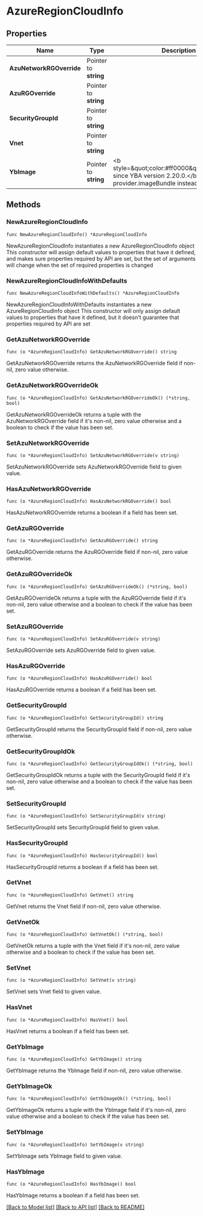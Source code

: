 # AzureRegionCloudInfo

## Properties

Name | Type | Description | Notes
------------ | ------------- | ------------- | -------------
**AzuNetworkRGOverride** | Pointer to **string** |  | [optional] 
**AzuRGOverride** | Pointer to **string** |  | [optional] 
**SecurityGroupId** | Pointer to **string** |  | [optional] 
**Vnet** | Pointer to **string** |  | [optional] 
**YbImage** | Pointer to **string** | &lt;b style&#x3D;\&quot;color:#ff0000\&quot;&gt;Deprecated since YBA version 2.20.0.&lt;/b&gt; Use provider.imageBundle instead | [optional] 

## Methods

### NewAzureRegionCloudInfo

`func NewAzureRegionCloudInfo() *AzureRegionCloudInfo`

NewAzureRegionCloudInfo instantiates a new AzureRegionCloudInfo object
This constructor will assign default values to properties that have it defined,
and makes sure properties required by API are set, but the set of arguments
will change when the set of required properties is changed

### NewAzureRegionCloudInfoWithDefaults

`func NewAzureRegionCloudInfoWithDefaults() *AzureRegionCloudInfo`

NewAzureRegionCloudInfoWithDefaults instantiates a new AzureRegionCloudInfo object
This constructor will only assign default values to properties that have it defined,
but it doesn't guarantee that properties required by API are set

### GetAzuNetworkRGOverride

`func (o *AzureRegionCloudInfo) GetAzuNetworkRGOverride() string`

GetAzuNetworkRGOverride returns the AzuNetworkRGOverride field if non-nil, zero value otherwise.

### GetAzuNetworkRGOverrideOk

`func (o *AzureRegionCloudInfo) GetAzuNetworkRGOverrideOk() (*string, bool)`

GetAzuNetworkRGOverrideOk returns a tuple with the AzuNetworkRGOverride field if it's non-nil, zero value otherwise
and a boolean to check if the value has been set.

### SetAzuNetworkRGOverride

`func (o *AzureRegionCloudInfo) SetAzuNetworkRGOverride(v string)`

SetAzuNetworkRGOverride sets AzuNetworkRGOverride field to given value.

### HasAzuNetworkRGOverride

`func (o *AzureRegionCloudInfo) HasAzuNetworkRGOverride() bool`

HasAzuNetworkRGOverride returns a boolean if a field has been set.

### GetAzuRGOverride

`func (o *AzureRegionCloudInfo) GetAzuRGOverride() string`

GetAzuRGOverride returns the AzuRGOverride field if non-nil, zero value otherwise.

### GetAzuRGOverrideOk

`func (o *AzureRegionCloudInfo) GetAzuRGOverrideOk() (*string, bool)`

GetAzuRGOverrideOk returns a tuple with the AzuRGOverride field if it's non-nil, zero value otherwise
and a boolean to check if the value has been set.

### SetAzuRGOverride

`func (o *AzureRegionCloudInfo) SetAzuRGOverride(v string)`

SetAzuRGOverride sets AzuRGOverride field to given value.

### HasAzuRGOverride

`func (o *AzureRegionCloudInfo) HasAzuRGOverride() bool`

HasAzuRGOverride returns a boolean if a field has been set.

### GetSecurityGroupId

`func (o *AzureRegionCloudInfo) GetSecurityGroupId() string`

GetSecurityGroupId returns the SecurityGroupId field if non-nil, zero value otherwise.

### GetSecurityGroupIdOk

`func (o *AzureRegionCloudInfo) GetSecurityGroupIdOk() (*string, bool)`

GetSecurityGroupIdOk returns a tuple with the SecurityGroupId field if it's non-nil, zero value otherwise
and a boolean to check if the value has been set.

### SetSecurityGroupId

`func (o *AzureRegionCloudInfo) SetSecurityGroupId(v string)`

SetSecurityGroupId sets SecurityGroupId field to given value.

### HasSecurityGroupId

`func (o *AzureRegionCloudInfo) HasSecurityGroupId() bool`

HasSecurityGroupId returns a boolean if a field has been set.

### GetVnet

`func (o *AzureRegionCloudInfo) GetVnet() string`

GetVnet returns the Vnet field if non-nil, zero value otherwise.

### GetVnetOk

`func (o *AzureRegionCloudInfo) GetVnetOk() (*string, bool)`

GetVnetOk returns a tuple with the Vnet field if it's non-nil, zero value otherwise
and a boolean to check if the value has been set.

### SetVnet

`func (o *AzureRegionCloudInfo) SetVnet(v string)`

SetVnet sets Vnet field to given value.

### HasVnet

`func (o *AzureRegionCloudInfo) HasVnet() bool`

HasVnet returns a boolean if a field has been set.

### GetYbImage

`func (o *AzureRegionCloudInfo) GetYbImage() string`

GetYbImage returns the YbImage field if non-nil, zero value otherwise.

### GetYbImageOk

`func (o *AzureRegionCloudInfo) GetYbImageOk() (*string, bool)`

GetYbImageOk returns a tuple with the YbImage field if it's non-nil, zero value otherwise
and a boolean to check if the value has been set.

### SetYbImage

`func (o *AzureRegionCloudInfo) SetYbImage(v string)`

SetYbImage sets YbImage field to given value.

### HasYbImage

`func (o *AzureRegionCloudInfo) HasYbImage() bool`

HasYbImage returns a boolean if a field has been set.


[[Back to Model list]](../README.md#documentation-for-models) [[Back to API list]](../README.md#documentation-for-api-endpoints) [[Back to README]](../README.md)


